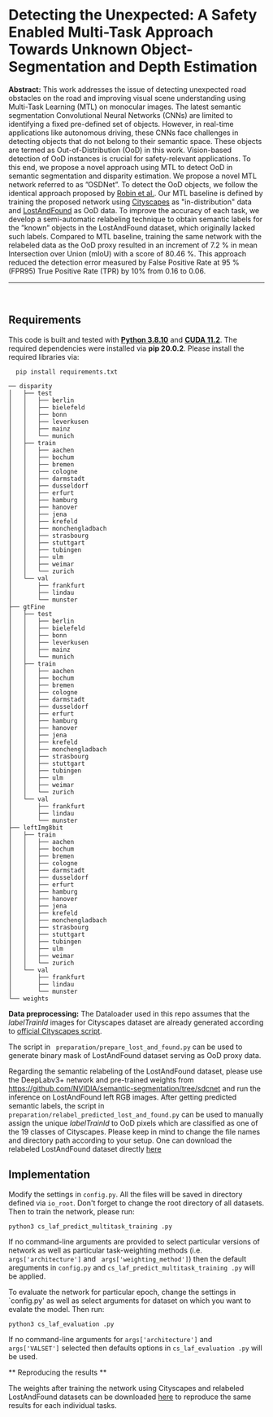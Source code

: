 **<h1>Detecting the Unexpected: A Safety Enabled Multi-Task Approach Towards Unknown Object-Segmentation and Depth Estimation</h1>**

 **Abstract:** This work addresses the issue of detecting unexpected road obstacles on the road and improving visual scene understanding using Multi-Task Learning (MTL) on monocular images. The latest semantic segmentation Convolutional Neural Networks (CNNs) are limited to identifying a fixed pre-defined set of objects. However, in real-time applications like autonomous driving, these CNNs face challenges in detecting objects that do not belong to their semantic space. These objects are termed as Out-of-Distribution (OoD) in this work. Vision-based detection of OoD instances is crucial for safety-relevant applications. To this end, we propose a novel approach using MTL to detect OoD in semantic segmentation and disparity estimation. We propose a novel MTL network referred to as ”OSDNet”. To detect the OoD objects, we follow the identical approach proposed by [Robin et al.](https://arxiv.org/pdf/2012.06575.pdf). Our MTL baseline is defined by training the proposed network using [Cityscapes](https://www.cityscapes-dataset.com/) as "in-distribution" data and [LostAndFound](http://wwwlehre.dhbw-stuttgart.de/~sgehrig/lostAndFoundDataset/index.html) as OoD data. To improve the accuracy of each task, we develop a semi-automatic relabeling technique to obtain semantic labels for the ”known” objects in the LostAndFound dataset, which originally lacked such labels. Compared to MTL baseline, training the same network with the relabeled data as the OoD proxy resulted in an increment of 7.2 % in mean Intersection over Union (mIoU) with a score of 80.46 %. This approach reduced the detection error measured by False Positive Rate at 95 % (FPR95) True Positive Rate (TPR) by 10% from 0.16 to 0.06. 
 
---

</br>

## Requirements ##

This code is built and tested with **[Python 3.8.10](https://www.python.org/downloads/release/python-3810/)** and **[CUDA 11.2](https://developer.nvidia.com/cuda-11.2.0-download-archive)**. The required dependencies were installed via **pip 20.0.2**. Please install the required libraries via:

```
  pip install requirements.txt
````
```
── disparity
│   ├── test
│   │   ├── berlin
│   │   ├── bielefeld
│   │   ├── bonn
│   │   ├── leverkusen
│   │   ├── mainz
│   │   └── munich
│   ├── train
│   │   ├── aachen
│   │   ├── bochum
│   │   ├── bremen
│   │   ├── cologne
│   │   ├── darmstadt
│   │   ├── dusseldorf
│   │   ├── erfurt
│   │   ├── hamburg
│   │   ├── hanover
│   │   ├── jena
│   │   ├── krefeld
│   │   ├── monchengladbach
│   │   ├── strasbourg
│   │   ├── stuttgart
│   │   ├── tubingen
│   │   ├── ulm
│   │   ├── weimar
│   │   └── zurich
│   └── val
│       ├── frankfurt
│       ├── lindau
│       └── munster
├── gtFine
│   ├── test
│   │   ├── berlin
│   │   ├── bielefeld
│   │   ├── bonn
│   │   ├── leverkusen
│   │   ├── mainz
│   │   └── munich
│   ├── train
│   │   ├── aachen
│   │   ├── bochum
│   │   ├── bremen
│   │   ├── cologne
│   │   ├── darmstadt
│   │   ├── dusseldorf
│   │   ├── erfurt
│   │   ├── hamburg
│   │   ├── hanover
│   │   ├── jena
│   │   ├── krefeld
│   │   ├── monchengladbach
│   │   ├── strasbourg
│   │   ├── stuttgart
│   │   ├── tubingen
│   │   ├── ulm
│   │   ├── weimar
│   │   └── zurich
│   └── val
│       ├── frankfurt
│       ├── lindau
│       └── munster
├── leftImg8bit
│   ├── train
│   │   ├── aachen
│   │   ├── bochum
│   │   ├── bremen
│   │   ├── cologne
│   │   ├── darmstadt
│   │   ├── dusseldorf
│   │   ├── erfurt
│   │   ├── hamburg
│   │   ├── hanover
│   │   ├── jena
│   │   ├── krefeld
│   │   ├── monchengladbach
│   │   ├── strasbourg
│   │   ├── stuttgart
│   │   ├── tubingen
│   │   ├── ulm
│   │   ├── weimar
│   │   └── zurich
│   └── val
│       ├── frankfurt
│       ├── lindau
│       └── munster
└── weights
``` 

**Data preprocessing:** The Dataloader used in this repo assumes that the *labelTrainId* images for Cityscapes dataset are already generated according to [official Cityscapes script](https://github.com/mcordts/cityscapesScripts/blob/master/cityscapesscripts/preparation/createTrainIdLabelImgs.py).

The script in ` preparation/prepare_lost_and_found.py` can be used to generate binary mask of LostAndFound dataset serving as OoD proxy data.

Regarding the semantic relabeling of the LostAndFound dataset, please use the DeepLabv3+ network and pre-trained weights from https://github.com/NVIDIA/semantic-segmentation/tree/sdcnet and run the inference on LostAndFound left RGB images. After getting predicted semantic labels, the script in ` preparation/relabel_predicted_lost_and_found.py ` can be used to manually assign the unique *labelTrainId* to OoD pixels  which are classified as one of the 19 classes of Cityscapes. Please keep in mind to change the file names and directory path according to your setup. One can download the relabeled LostAndFound dataset directly [here](https://www.dropbox.com/scl/fo/8bqjlqrrgqzkb4ha3zhwc/h?dl=0&rlkey=yavgb62gwhxo233qllpna5ffa)

## Implementation ##
Modify the settings in ` config.py `. All the files will be saved in directory defined via `io_root`. Don't forget to change the root directory of all datasets. Then to train the network, please run:

```
python3 cs_laf_predict_multitask_training .py
````

If no command-line arguments are provided to select particular versions of network as well as particular task-weighting methods (i.e. `args['architecture']` and ` args['weighting_method']`) then the default areguments in `config.py` and `cs_laf_predict_multitask_training .py` will be applied.

To evaluate the network for particular epoch, change the settings in `config.py' as well as select arguments for dataset on which you want to evalate the model. Then run:

```
python3 cs_laf_evaluation .py
````

If no command-line arguments for `args['architecture']` and `args['VALSET']` selected then defaults options in `cs_laf_evaluation .py` will be used.

** Reproducing the results **

The weights after training the network using Cityscapes and relabeled LostAndFound datasets can be downloaded [here]() to reproduce the same results for each individual tasks.
